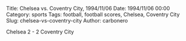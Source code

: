 Title: Chelsea vs. Coventry City, 1994/11/06
Date: 1994/11/06 00:00
Category: sports
Tags: football, football scores, Chelsea, Coventry City
Slug: chelsea-vs-coventry-city
Author: carbonero


Chelsea 2 - 2 Coventry City
